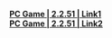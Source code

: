 **[PC Game | 2.2.51 | Link1](https://autopatchcn.bhsr.com/client/beta/20240501125322_79U2GV0ZN4GzgZ4Y/StarRail_2.2.51.zip)**   
**[PC Game | 2.2.51 | Link2](https://bhrpg-prod.oss-accelerate.aliyuncs.com/client/beta/20240501125322_79U2GV0ZN4GzgZ4Y/StarRail_2.2.51.zip)**